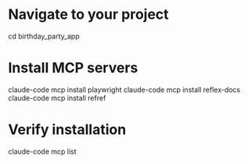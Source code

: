 # Navigate to your project
cd birthday_party_app

# Install MCP servers
claude-code mcp install playwright
claude-code mcp install reflex-docs
claude-code mcp install refref

# Verify installation
claude-code mcp list